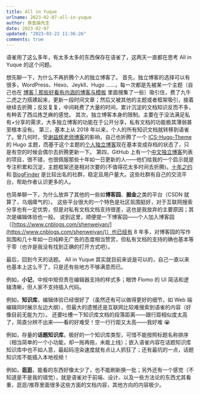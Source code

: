 ```yaml
---
title: All in Yuque
urlname: 2023-02-07-all-in-yuque
author: 章鱼猫先生
date: 2023-02-07
updated: "2023-03-22 11:36:26"
comments: true
---
```


语雀用了这么多年，有太多太多的东西保存在语雀了，这两天一直都在思考 All in Yuque 的这个问题。

想先聊一下，为什么不再折腾个人的独立博客了。
首先，独立博客的选择可以有很多，WordPress、Hexo、Jeykll、Hugo ......，每一次都是先被某一个主题（自己也在 [博客 | 那些好看有内涵的博客与模板](https://www.yuque.com/shenweiyan/wow/qzt4ul?view=doc_embed) 里面搜集了一些）吸引住，费了九牛二虎之力搭建起来，更新一段时间文章；然后又被其他的主题或者框架吸引，接着继续去折腾；反反复复，中间耗费了大量的时间，累计沉淀的文档知识反而不多，有种丢了西瓜拣芝麻的感觉。
其次，独立博客本身的限制。主要在于没法满足私有+分享的需求，大多独立博客的功能在于公开分享，私有文档的功能极其薄弱甚至根本没有。
第三，基本上从 2018 年以来，个人的所有知识文档就转移到语雀了。曾几何时，受[谢益辉老师博客](https://yihui.org/)的影响，自己也折腾了一个 [ICS-Hugo-Theme](https://github.com/shenweiyan/ICS-Hugo-Theme) 的 Hugo 主题，而基于这个主题的[个人独立博客](https://www.shumlab.com/)现在基本变成存档的状态了，只是有空的时候会偶尔去折腾更新一下。
第四，GitHub 上有一个[中文独立博客](https://github.com/timqian/chinese-independent-blogs)列表的项目，很不错，也很佩服那些十年如一日更新的人——他们给我的一个启示就是专注积累和沉淀，主题框架还是相对次要的(不值得花太多时间去折腾)。[十年之约](https://www.foreverblog.cn/) 和 [BlogFinder](https://bf.zzxworld.com/) 是比较出名的社群，稳定且用户量大。这些社群有自己的交流平台，帮助作者认识更多的人。

也简单聊一下，为什么放弃了其他的一些如**博客园**、**掘金**之类的平台（CSDN 就算了，乌烟瘴气的）。
这些平台很大的一个特色是社区氛围挺好，对于互联网搜索分享也有一定优势，但是对私有文档文档支持很差，这也是我放弃的主要原因；其次是编辑体验也一般。
说到这里，顺便提一下博客园——个人加入博客园（[https://www.cnblogs.com/shenweiyan/](https://www.cnblogs.com/shenweiyan/)）也已经有 8 年多，对博客园的写作氛围和几十年如一日纯粹无广告的态度相当赞赏，但私有文档的支持的确也基本等于零（也许是我没有找到正确的打开方式吧）。

最后，回到今天的话题。
All in Yuque 其实就目前来说是可以的，自己一直以来也基本上这么干了，只是还有些地方不够满意而已。

例如，**小记**，中规中矩但贵在编辑器支持的样式多；眼馋 Flomo 的 UI 简洁和逻辑清晰，但人家不支持插入代码。

例如，**知识库**，编辑体验已经很好了（虽然还有可以做得更好的细节，如 Web 端编辑同时展示左边大纲），但最大的遗憾还是互联网比较难搜索到语雀的内容（好像目前无能为力）。
还要吐槽一下知识库文档的段落距离——跟行距相似度太高了，简直分辨不出来——看的好难受！空一行行距又太高——我好难 😭

例如，存量的**话题知识库**，极好的一个知识库类型，可惜不能按照标题名称排序（相当简单的一个小功能，却一拖再拖，未能上线）；嵌入语雀内容在话题知识库知识库中也不如人意，最起码渲染速度就有点让人抓狂了；还有最坑的一点，话题知识库不能插入本地视频！

例如，**逛逛**，能看的东西好像太少了，也不能刷新换一批；另外还有一个感觉（不知道是不是我的错觉），就是语雀对于前端、设计、以及一些方法论的东西尤其看重，逛逛/推荐里面很多这些方面的文档内容，其他方向的内容极少。
